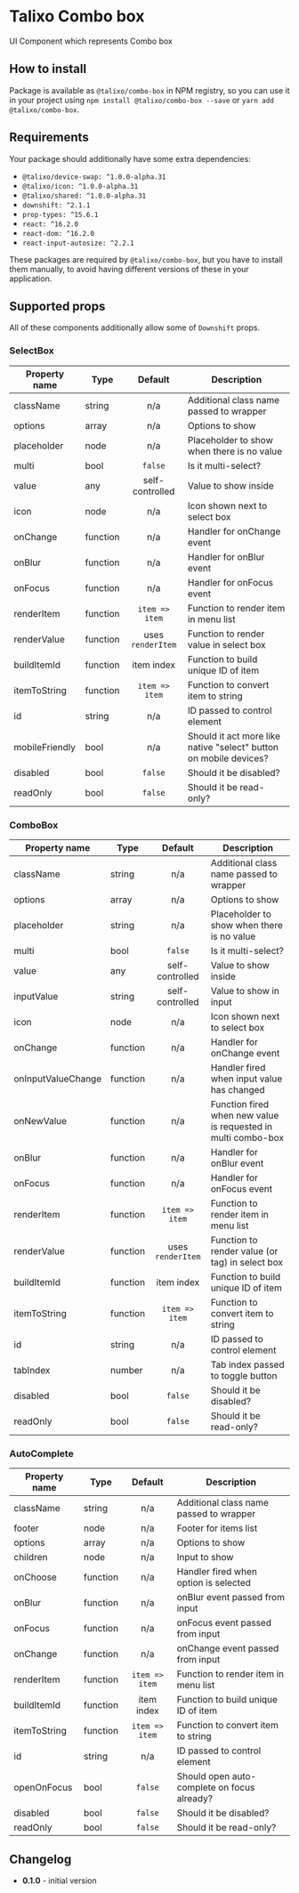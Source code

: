 # Talixo Combo box

UI Component which represents Combo box

## How to install

Package is available as `@talixo/combo-box` in NPM registry, so you can use it in your project
using `npm install @talixo/combo-box --save` or `yarn add @talixo/combo-box`.

## Requirements

Your package should additionally have some extra dependencies:

- `@talixo/device-swap: ^1.0.0-alpha.31`
- `@talixo/icon: ^1.0.0-alpha.31`
- `@talixo/shared: ^1.0.0-alpha.31`
- `downshift: ^2.1.1`
- `prop-types: ^15.6.1`
- `react: ^16.2.0`
- `react-dom: ^16.2.0`
- `react-input-autosize: ^2.2.1`

These packages are required by `@talixo/combo-box`, but you have to install them manually,
to avoid having different versions of these in your application.

## Supported props

All of these components additionally allow some of `Downshift` props.

### SelectBox

Property name  | Type      | Default           | Description
---------------|-----------|:-----------------:|--------------------------------
className      | string    | n/a               | Additional class name passed to wrapper
options        | array     | n/a               | Options to show
placeholder    | node      | n/a               | Placeholder to show when there is no value
multi          | bool      | `false`           | Is it multi-select?
value          | any       | self-controlled   | Value to show inside
icon           | node      | n/a               | Icon shown next to select box
onChange       | function  | n/a               | Handler for onChange event
onBlur         | function  | n/a               | Handler for onBlur event
onFocus        | function  | n/a               | Handler for onFocus event
renderItem     | function  | `item => item`    | Function to render item in menu list
renderValue    | function  | uses `renderItem` | Function to render value in select box
buildItemId    | function  | item index        | Function to build unique ID of item
itemToString   | function  | `item => item`    | Function to convert item to string
id             | string    | n/a               | ID passed to control element
mobileFriendly | bool      | n/a               | Should it act more like native "select" button on mobile devices?
disabled       | bool      | `false`           | Should it be disabled?
readOnly       | bool      | `false`           | Should it be read-only?

### ComboBox

Property name      | Type      | Default           | Description
-------------------|-----------|:-----------------:|--------------------------------
className          | string    | n/a               | Additional class name passed to wrapper
options            | array     | n/a               | Options to show
placeholder        | string    | n/a               | Placeholder to show when there is no value
multi              | bool      | `false`           | Is it multi-select?
value              | any       | self-controlled   | Value to show inside
inputValue         | string    | self-controlled   | Value to show in input
icon               | node      | n/a               | Icon shown next to select box
onChange           | function  | n/a               | Handler for onChange event
onInputValueChange | function  | n/a               | Handler fired when input value has changed
onNewValue         | function  | n/a               | Function fired when new value is requested in multi combo-box
onBlur             | function  | n/a               | Handler for onBlur event
onFocus            | function  | n/a               | Handler for onFocus event
renderItem         | function  | `item => item`    | Function to render item in menu list
renderValue        | function  | uses `renderItem` | Function to render value (or tag) in select box
buildItemId        | function  | item index        | Function to build unique ID of item
itemToString       | function  | `item => item`    | Function to convert item to string
id                 | string    | n/a               | ID passed to control element
tabIndex           | number    | n/a               | Tab index passed to toggle button
disabled           | bool      | `false`           | Should it be disabled?
readOnly           | bool      | `false`           | Should it be read-only?

### AutoComplete

Property name      | Type      | Default           | Description
-------------------|-----------|:-----------------:|--------------------------------
className          | string    | n/a               | Additional class name passed to wrapper
footer             | node      | n/a               | Footer for items list
options            | array     | n/a               | Options to show
children           | node      | n/a               | Input to show
onChoose           | function  | n/a               | Handler fired when option is selected
onBlur             | function  | n/a               | onBlur event passed from input
onFocus            | function  | n/a               | onFocus event passed from input
onChange           | function  | n/a               | onChange event passed from input
renderItem         | function  | `item => item`    | Function to render item in menu list
buildItemId        | function  | item index        | Function to build unique ID of item
itemToString       | function  | `item => item`    | Function to convert item to string
id                 | string    | n/a               | ID passed to control element
openOnFocus        | bool      | `false`           | Should open auto-complete on focus already?
disabled           | bool      | `false`           | Should it be disabled?
readOnly           | bool      | `false`           | Should it be read-only?

## Changelog

- **0.1.0** - initial version
